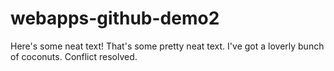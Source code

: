 # webapps-github-demo2

Here's some neat text!
That's some pretty neat text.
I've got a loverly bunch of coconuts.
Conflict resolved.

